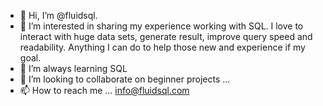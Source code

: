 - 👋 Hi, I’m @fluidsql.
- 👀 I’m interested in sharing my experience working with SQL.  I love to interact with huge data sets, generate result, improve query speed and readability.  Anything I can do to help those new and experience if my goal.
- 🌱 I’m always learning SQL
- 💞️ I’m looking to collaborate on beginner projects ...
- 📫 How to reach me ... info@fluidsql.com

<!---
fluidsql/fluidsql is a ✨ special ✨ repository because its `README.md` (this file) appears on your GitHub profile.
You can click the Preview link to take a look at your changes.
--->
